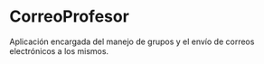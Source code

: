 # CorreoProfesor
Aplicación encargada del manejo de grupos y el envío de correos electrónicos a los mismos.
